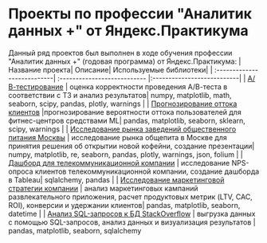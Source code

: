 # **Проекты по профессии "Аналитик данных +" от Яндекс.Практикума**

Данный ряд проектов был выполнен в ходе обучения профессии "Аналитик данных +" (годовая программа) от Яндекс.Практикума:
| Название проекта| Описание| Используемые библиотеки| 
| :---------------------------| :--------------------------- |:---------------------------| 
| [А/В-тестирование](https://github.com/tatiana834680/yandex_practicum_projects/tree/main/AB_test) | оценка корректности проведения А/В-теста в соответствии с ТЗ и анализ результатов| numpy, matplotlib, math, seaborn, scipy, pandas, plotly, warnings |
| [Прогнозирование оттока клиентов](https://github.com/tatiana834680/yandex_practicum_projects/tree/main/ML_customer_churn) |прогнозирование вероятности оттока пользователей для фитнес-центров средствами ML| pandas, matplotlib, seaborn, sklearn, scipy, warnings |
| [Исследование рынка заведений общественного питания Москвы](https://github.com/tatiana834680/yandex_practicum_projects/tree/main/coffeehouse_in_Moscow) | исследование рынка общепита в Москве для принятия решения об открытии новой кофейни, создание презентации| numpy, matplotlib, re, seaborn, pandas, plotly, warnings, json, folium |
| [Дашборд для телекоммуникационной компании](https://github.com/tatiana834680/yandex_practicum_projects/tree/main/dashboard_for_telecom) | исследование NPS-опроса клиентов телекоммуникационной компании, создание дашборда в Tableau| sqlalchemy, pandas |
| [Исследование маркетинговой стратегии компании](https://github.com/tatiana834680/yandex_practicum_projects/tree/main/marketing_strategy_analysis) | анализ маркетинговых кампаний развлекательного приложения, расчет продуктовых метрик (LTV, CAC, ROI), конверсии и удержании клиентов| pandas, matplotlib, seaborn, datetime |
| [Анализ SQL-запросов к БД StackOverflow](https://github.com/tatiana834680/yandex_practicum_projects/tree/main/sql_stackoverflow) | выгрузка данных с помощью SQL-запросов, анализ данных и визуализация результатов | pandas, matplotlib, seaborn, sqlalchemy
